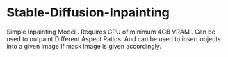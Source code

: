 # Stable-Diffusion-Inpainting
Simple Inpainting Model . Requires GPU of minimum 4GB VRAM . Can be used to outpaint Different Aspect Ratios. And can be used to insert objects into a given image if mask image is given accordingly.
